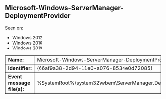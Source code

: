 ## Microsoft-Windows-ServerManager-DeploymentProvider

Seen on:
* Windows 2012
* Windows 2016
* Windows 2019

<table border="1" class="docutils">
  <tbody>
    <tr>
      <td><b>Name:</b></td>
      <td>Microsoft-Windows-ServerManager-DeploymentProvider</td>
    </tr>
    <tr>
      <td><b>Identifier:</b></td>
      <td>{66af9a38-2d94-11e0-a076-8534e0d72085}</td>
    </tr>
    <tr>
      <td><b>Event message file(s):</b></td>
      <td>%SystemRoot%\system32\wbem\ServerManager.DeploymentProvider.dll</td>
    </tr>
  </tbody>
</table>

&nbsp;

